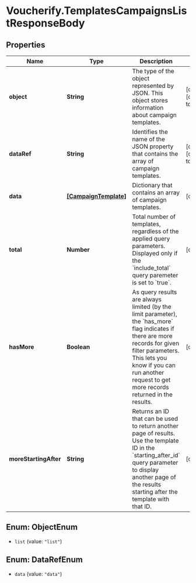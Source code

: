 # Voucherify.TemplatesCampaignsListResponseBody

## Properties

Name | Type | Description | Notes
------------ | ------------- | ------------- | -------------
**object** | **String** | The type of the object represented by JSON. This object stores information about campaign templates. | [optional] [default to &#39;list&#39;]
**dataRef** | **String** | Identifies the name of the JSON property that contains the array of campaign templates. | [optional] [default to &#39;data&#39;]
**data** | [**[CampaignTemplate]**](CampaignTemplate.md) | Dictionary that contains an array of campaign templates. | [optional] 
**total** | **Number** | Total number of templates, regardless of the applied query parameters. Displayed only if the &#x60;include_total&#x60; query paremeter is set to &#x60;true&#x60;. | [optional] 
**hasMore** | **Boolean** | As query results are always limited (by the limit parameter), the &#x60;has_more&#x60; flag indicates if there are more records for given filter parameters. This lets you know if you can run another request to get more records returned in the results. | [optional] 
**moreStartingAfter** | **String** | Returns an ID that can be used to return another page of results. Use the template ID in the &#x60;starting_after_id&#x60; query parameter to display another page of the results starting after the template with that ID. | [optional] 



## Enum: ObjectEnum


* `list` (value: `"list"`)





## Enum: DataRefEnum


* `data` (value: `"data"`)




